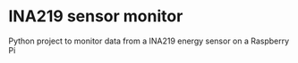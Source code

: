 # INA219 sensor monitor
Python project to monitor data from a INA219 energy sensor on a Raspberry Pi 
